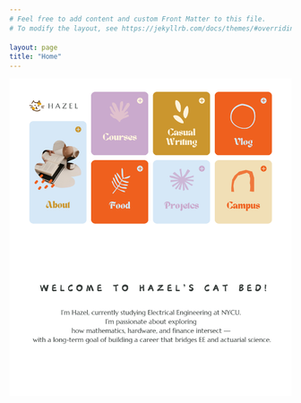```yaml
---
# Feel free to add content and custom Front Matter to this file.
# To modify the layout, see https://jekyllrb.com/docs/themes/#overriding-theme-defaults

layout: page
title: "Home"
---
```

<img src="https://raw.githubusercontent.com/Hazel-1212/Hazel-the-Cat/main/pictures/homepage.png" width="1200">

